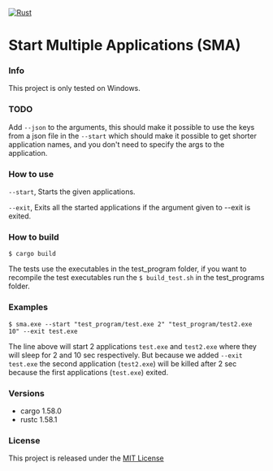 [![Rust](https://github.com/GabbeHags/sma/actions/workflows/rust.yml/badge.svg)](https://github.com/GabbeHags/sma/actions/workflows/rust.yml)

# Start Multiple Applications (SMA)

### Info
This project is only tested on Windows.

### TODO
Add `--json` to the arguments, this should make it possible to use the keys from a json file in the `--start` which should make it possible to get shorter application names, and you don't need to specify the args to the application.

### How to use
`--start`, Starts the given applications.

`--exit`, Exits all the started applications if the argument given to --exit is exited.

### How to build
`$ cargo build`

The tests use the executables in the test_program folder, if you want to recompile the test executables run the `$ build_test.sh` in the test_programs folder.

### Examples

`$ sma.exe --start "test_program/test.exe 2" "test_program/test2.exe 10" --exit test.exe`

The line above will start 2 applications `test.exe` and `test2.exe` where they will sleep for 2 and 10 sec respectively. But because we added `--exit test.exe` the second application (`test2.exe`) will be killed after 2 sec because the first applications (`test.exe`) exited.

### Versions

* cargo 1.58.0
* rustc 1.58.1

### License
This project is released under the [MIT License](LICENSE)